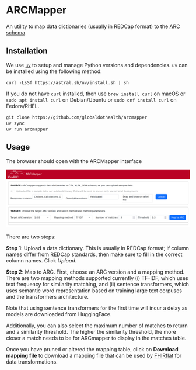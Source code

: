 # ARCMapper

An utility to map data dictionaries (usually in REDCap format) to the [ARC
schema](https://github.com/ISARICResearch/DataPlatform).

## Installation

We use [`uv`](https://docs.astral.sh/uv/getting-started/installation/)
to setup and manage Python versions and dependencies. `uv` can be
installed using the following method:
```shell
curl -LsSf https://astral.sh/uv/install.sh | sh
```
If you do not have `curl` installed, then use `brew install curl` on
macOS or `sudo apt install curl` on Debian/Ubuntu or `sudo dnf install
curl` on Fedora/RHEL.

```shell
git clone https://github.com/globaldothealth/arcmapper
uv sync
uv run arcmapper
```

## Usage

The browser should open with the ARCMapper interface

![ARCmapper screenshot](images/arcmapper-screenshot.png)

There are two steps:

**Step 1**: Upload a data dictionary. This is usually in REDCap format; if
column names differ from REDCap standards, then make sure to fill in the
correct column names. Click *Upload*.

**Step 2**: Map to ARC. First, choose an ARC version and a mapping method.
There are two mapping methods supported currently (i) TF-IDF, which uses text
frequency for similarity matching, and (ii) sentence transformers, which uses
semantic word representation based on training large text corpuses and the
transformers architecture.

Note that using sentence transformers for the first time will incur a delay
as models are downloaded from HuggingFace.

Additionally, you can also select the maximum number of matches to return and a
similarity threshold. The higher the similarity threshold, the more closer a
match needs to be for ARCmapper to display in the matches table.

Once you have pruned or altered the mapping table, click on **Download mapping
file** to download a mapping file that can be used by
[FHIRflat](https://fhirflat.readthedocs.io) for data transformations.
